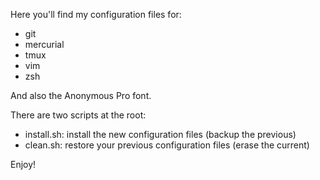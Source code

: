 Here you'll find my configuration files for:
  - git
  - mercurial
  - tmux
  - vim
  - zsh

And also the Anonymous Pro font.

There are two scripts at the root:
  - install.sh: install the new configuration files (backup the previous)
  - clean.sh: restore your previous configuration files (erase the current)

Enjoy!
